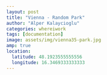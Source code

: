 ```yaml
---
layout: post
title: "Vienna - Random Park"
author: "Alper Kalaycioglu"
categories: whereiwork
tags: [documentation]
image: assets/img/vienna35-park.jpg
amp: true
location:
  latitude: 48.1923555555556
  longitude: 16.3469333333333
---
```

